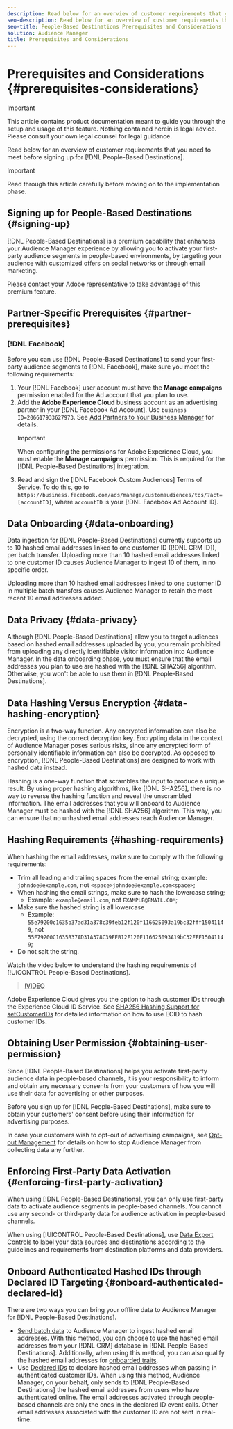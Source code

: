 ```yaml
---
description: Read below for an overview of customer requirements that you need to meet before signing up for People-Based Destinations.  
seo-description: Read below for an overview of customer requirements that you need to meet before signing up for People-Based Destinations.  
seo-title: People-Based Destinations Prerequisites and Considerations
solution: Audience Manager
title: Prerequisites and Considerations
---
```


# Prerequisites and Considerations {#prerequisites-considerations}

>[!IMPORTANT]
>This article contains product documentation meant to guide you through the setup and usage of this feature. Nothing contained herein is legal advice. Please consult your own legal counsel for legal guidance.

Read below for an overview of customer requirements that you need to meet before signing up for [!DNL People-Based Destinations].

>[!IMPORTANT]
> Read through this article carefully before moving on to the implementation phase.

## Signing up for People-Based Destinations {#signing-up}

[!DNL People-Based Destinations] is a premium capability that enhances your Audience Manager experience by allowing you to activate your first-party audience segments in people-based environments, by targeting your audience with customized offers on social networks or through email marketing.

Please contact your Adobe representative to take advantage of this premium feature.

## Partner-Specific Prerequisites {#partner-prerequisites}

### [!DNL Facebook]

Before you can use [!DNL People-Based Destinations] to send your first-party audience segments to [!DNL Facebook], make sure you meet the following requirements:

1. Your [!DNL Facebook] user account must have the **Manage campaigns** permission enabled for the Ad account that you plan to use.
2. Add the **Adobe Experience Cloud** business account as an advertising partner in your [!DNL Facebook Ad Account]. Use `business ID=206617933627973`. See [Add Partners to Your Business Manager](https://www.facebook.com/business/help/1717412048538897) for details.
    >[!IMPORTANT]
    > When configuring the permissions for Adobe Experience Cloud, you must enable the **Manage campaigns** permission. This is required for the [!DNL People-Based Destinations] integration.
3. Read and sign the [!DNL Facebook Custom Audiences] Terms of Service. To do this, go to `https://business.facebook.com/ads/manage/customaudiences/tos/?act=[accountID]`, where `accountID` is your [!DNL Facebook Ad Account ID].

## Data Onboarding {#data-onboarding}

Data ingestion for [!DNL People-Based Destinations] currently supports up to 10 hashed email addresses linked to one customer ID ([!DNL CRM ID]), per batch transfer. Uploading more than 10 hashed email addresses linked to one customer ID causes Audience Manager to ingest 10 of them, in no specific order.

Uploading more than 10 hashed email addresses linked to one customer ID in multiple batch transfers causes Audience Manager to retain the most recent 10 email addresses added.

## Data Privacy {#data-privacy}

Although [!DNL People-Based Destinations] allow you to target audiences based on hashed email addresses uploaded by you, you remain prohibited from uploading any directly identifiable visitor information into Audience Manager. In the data onboarding phase, you must ensure that the email addresses you plan to use are hashed with the [!DNL SHA256] algorithm. Otherwise, you won't be able to use them in [!DNL People-Based Destinations].

## Data Hashing Versus Encryption {#data-hashing-encryption}

Encryption is a two-way function. Any encrypted information can also be decrypted, using the correct decryption key. Encrypting data in the context of Audience Manager poses serious risks, since any encrypted form of personally identifiable information can also be decrypted. As opposed to encryption, [!DNL People-Based Destinations] are designed to work with hashed data instead.

Hashing is a one-way function that scrambles the input to produce a unique result. By using proper hashing algorithms, like [!DNL SHA256], there is no way to reverse the hashing function and reveal the unscrambled information. The email addresses that you will onboard to Audience Manager must be hashed with the [!DNL SHA256] algorithm. This way, you can ensure that no unhashed email addresses reach Audience Manager.

## Hashing Requirements {#hashing-requirements}

When hashing the email addresses, make sure to comply with the following requirements:

* Trim all leading and trailing spaces from the email string; example: `johndoe@example.com`, not `<space>johndoe@example.com<space>`;
* When hashing the email strings, make sure to hash the lowercase string;
  * Example: `example@email.com`, not `EXAMPLE@EMAIL.COM`;
* Make sure the hashed string is all lowercase
  * Example: `55e79200c1635b37ad31a378c39feb12f120f116625093a19bc32fff15041149`, not `55E79200C1635B37AD31A378C39FEB12F120F116625093A19bC32FFF15041149`;
* Do not salt the string.

Watch the video below to understand the hashing requirements of [!UICONTROL People-Based Destinations].

>[!VIDEO](https://video.tv.adobe.com/v/29003/)

Adobe Experience Cloud gives you the option to hash customer IDs through the Experience Cloud ID Service. See [SHA256 Hashing Support for setCustomerIDs](https://docs.adobe.com/content/help/en/id-service/using/reference/hashing-support.html) for detailed information on how to use ECID to hash customer IDs.

## Obtaining User Permission {#obtaining-user-permission}

Since [!DNL People-Based Destinations] helps you activate first-party audience data in people-based channels, it is your responsibility to inform and obtain any necessary consents from your customers of how you will use their data for advertising or other purposes.

Before you sign up for [!DNL People-Based Destinations], make sure to obtain your customers' consent before using their information for advertising purposes.

In case your customers wish to opt-out of advertising campaigns, see [Opt-out Management](../../overview/data-security-and-privacy/data-privacy-requests.md) for details on how to stop Audience Manager from collecting data any further.

## Enforcing First-Party Data Activation {#enforcing-first-party-activation}

When using [!DNL People-Based Destinations], you can only use first-party data to activate audience segments in people-based channels. You cannot use any second- or third-party data for audience activation in people-based channels.

When using [!UICONTROL People-Based Destinations], use [Data Export Controls](../data-export-controls.md) to label your data sources and destinations according to the guidelines and requirements from destination platforms and data providers.

## Onboard Authenticated Hashed IDs through Declared ID Targeting {#onboard-authenticated-declared-id}

There are two ways you can bring your offline data to Audience Manager for [!DNL People-Based Destinations].

* [Send batch data](../../integration/sending-audience-data/batch-data-transfer-explained/batch-data-transfer-overview.md) to Audience Manager to ingest hashed email addresses. With this method, you can choose to use the hashed email addresses from your [!DNL CRM] database in [!DNL People-Based Destinations]. Additionally, when using this method, you can also qualify the hashed email addresses for [onboarded traits](../traits/trait-qualification-reference.md).
* Use [Declared IDs](../declared-ids.md) to declare hashed email addresses when passing in authenticated customer IDs. When using this method, Audience Manager, on your behalf, only sends to [!DNL People-Based Destinations] the hashed email addresses from users who have authenticated online. The email addresses activated through people-based channels are only the ones in the declared ID event calls. Other email addresses associated with the customer ID are not sent in real-time.
